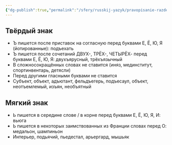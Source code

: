 ```yaml
---
{"dg-publish":true,"permalink":"/sfery/russkij-yazyk/pravopisanie-razdelitelnyh-i-znakov/","tags":["Русский"]}
---
```


## Твёрдый знак
- Ъ пишется после приставок на согласную перед буквами Е, Ё, Ю, Я (йотированные): подъехать
- Ъ пишется после сочетаний ДВУХ-, ТРЁХ-, ЧЕТЫРЁХ- перед буквами Е, Ё, Ю, Я: двухъярусный, трёхъязычный  
- В сложносокращённых словах не ставится (иняз, мединститут, спортинвентарь, детясли)
- Перед другими гласными буквами не ставится
- Субъект, объект, адъютант, фельдъегерь, подъесаул, объект, неотъемлемый, изъян, необъятный
## Мягкий знак
- Ь пишется в середине слове / в корне перед буквами Е, Ё, Ю, Я, И: вьюга
- Ь пишется в некоторых заимствованных из Франции словах перед О: медальон, шампиньон 
- Интерьер, подьячий, пьедестал, арьергард, мышьяк